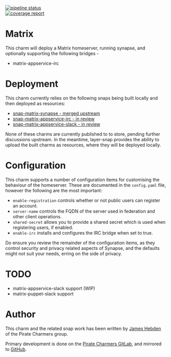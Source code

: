[![pipeline status](https://git.ec0.io/pirate-charmers/charm-matrix/badges/master/pipeline.svg)](https://git.ec0.io/pirate-charmers/charm-matrix/commits/master)                                                                  
[![coverage report](https://git.ec0.io/pirate-charmers/charm-matrix/badges/master/coverage.svg)](https://git.ec0.io/pirate-charmers/charm-matrix/commits/master)

Matrix
======

This charm will deploy a Matrix homeserver, running synapse, and optionally supporting the following bridges -
* matrix-appservice-irc

Deployment
==========

This charm currently relies on the following snaps being built locally and then deployed as resources:
* [snap-matrix-synapse - merged upstream](https://github.com/matrix-org/matrix-synapse)
* [snap-matrix-appservice-irc - in review](https://github.com/matrix-org/matrix-appservice-irc/pull/807)
* [snap-matrix-appservice-slack - in review](https://github.com/matrix-org/matrix-appservice-slack/pull/231)

None of these charms are currently published to to store, pending further discussions upstream.
In the meantime, layer-snap provides the ability to upload the built charms as resources, where they will be deployed locally.

Configuration
=============

This charm supports a number of configuration items for customising the behaviour of the homeserver.
These are documented in the `config.yaml` file, however the following are the most important:

* `enable-registration` controls whether or not public users can register an account.
* `server-name` controls the FQDN of the server used in federation and other client operations.
* `shared-secret` allows you to provide a shared secret which is used when registering users, if enabled.
* `enable-irc` installs and configures the IRC bridge when set to true.

Do ensure you review the remainder of the configuration items, as they control security and privacy related aspects of Synapse, and the
defaults might not suit your needs, erring on the side of privacy.

TODO
====

* matrix-appservice-slack support (WIP)
* matrix-puppet-slack support

Author
======

This charm and the related snap work has been written by [James Hebden](mailto:james+matrix@ec0.io) of the Pirate Charmers group.

Primary development is done on the [Pirate Charmers GitLab](https://git.ec0.io/pirate-charmers), and mirrored to [GitHub](https://github.com/pirate-charmers).
